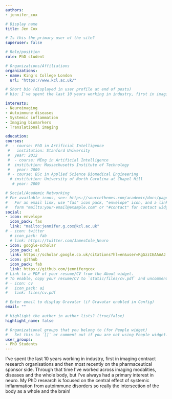 ```yaml
---
authors:
- jennifer_cox

# Display name
title: Jen Cox

# Is this the primary user of the site?
superuser: false

# Role/position
role: PhD student

# Organizations/Affiliations
organizations:
- name: King's College London
  url: "https://www.kcl.ac.uk/"

# Short bio (displayed in user profile at end of posts)
# bio: I've spent the last 10 years working in industry, first in imaging contract research organisations and then most recently on the pharmaceutical sponsor side. Through that time I've worked across imaging modalities, diseases and the whole body, but I've always had a primary interest in neuro. My PhD research is focused on the central effect of systemic inflammation from autoimmune disorders so really the intersection of the body as a whole and the brain!

interests:
- Neuroimaging
- Autoimmune diseases
- Systemic inflammation
- Imaging biomarkers
- Translational imaging

education:
courses:
#  - course: PhD in Artificial Intelligence
 #   institution: Stanford University
 #  year: 2012
 #  - course: MEng in Artificial Intelligence
 #  institution: Massachusetts Institute of Technology
 #   year: 2009
 # - course: BSc in Applied Science Biomedical Engineering 
  # institution: University of North Carolina at Chapel Hill
   # year: 2009

# Social/Academic Networking
# For available icons, see: https://sourcethemes.com/academic/docs/page-builder/#icons
#   For an email link, use "fas" icon pack, "envelope" icon, and a link in the
#   form "mailto:your-email@example.com" or "#contact" for contact widget.
social:
- icon: envelope
  icon_pack: fas
  link: "mailto:jennifer.g.cox@kcl.ac.uk"
# - icon: twitter
  # icon_pack: fab
  # link: https://twitter.com/JamesCole_Neuro
- icon: google-scholar
  icon_pack: ai
  link: https://scholar.google.co.uk/citations?hl=en&user=RgGzzIEAAAAJ
- icon: github
  icon_pack: fab
  link: https://github.com/jennifergcox
# Link to a PDF of your resume/CV from the About widget.
# To enable, copy your resume/CV to `static/files/cv.pdf` and uncomment the lines below.
# - icon: cv
#   icon_pack: ai
#   link: files/cv.pdf

# Enter email to display Gravatar (if Gravatar enabled in Config)
email: ""

# Highlight the author in author lists? (true/false)
highlight_name: false

# Organizational groups that you belong to (for People widget)
#   Set this to `[]` or comment out if you are not using People widget.
user_groups:
- PhD Students
---
```


I've spent the last 10 years working in industry, first in imaging contract research organisations and then most recently on the pharmaceutical sponsor side. Through that time I've worked across imaging modalities, diseases and the whole body, but I've always had a primary interest in neuro. My PhD research is focused on the central effect of systemic inflammation from autoimmune disorders so really the intersection of the body as a whole and the brain!

